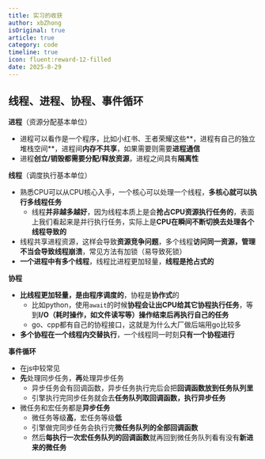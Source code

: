 ```yaml
---
title: 实习的收获
author: xbZhong
isOriginal: true
article: true
category: code
timeline: true
icon: fluent:reward-12-filled
date: 2025-8-29
---
```


## 线程、进程、协程、事件循环

**进程**（资源分配基本单位）

- 进程可以看作是一个程序，比如小红书、王者荣耀这些**，进程有自己的独立堆栈空间**，进程间**内存不共享**，如果需要则需要**进程通信**
- 进程**创立/销毁都需要分配/释放资源**，进程之间具有**隔离性**

**线程**（调度执行基本单位）

- 熟悉CPU可以从CPU核心入手，一个核心可以处理一个线程，**多核心就可以执行多线程任务**
  - 线程**并非越多越好**，因为线程本质上是会**抢占CPU资源执行任务的**，表面上我们看起来是并行执行任务，实际上是**CPU在瞬间不断切换去处理各个线程导致的**
- 线程共享进程资源，这样会导致**资源竞争问题**，多个线程**访问同一资源，管理不当会导致线程崩溃**，常见方法有加锁（易导致死锁）
- **一个进程中有多个线程**，线程比进程更加轻量，**线程是抢占式的**

**协程**

- **比线程更加轻量，是由程序调度的**，协程是**协作式**的
  - 比如python，使用`await`的时候**协程会让出CPU给其它协程执行任务**，等到**I/O（耗时操作，如文件读写等）操作结束后再执行自己的任务**
  - go、cpp都有自己的协程接口，这就是为什么大厂做后端用go比较多
- **多个协程在一个线程内交替执行**，一个线程同一时刻**只有一个协程进行**

**事件循环**

- 在js中较常见
- **先**处理同步任务，**再**处理异步任务
  - 异步任务会有回调函数，异步任务执行完后会把**回调函数放到任务队列里**
  - 引擎执行完同步任务就会去**任务队列取回调函数，执行异步任务**
- 微任务和宏任务都是**异步任务**
  - 微任务等级**高**，宏任务等级**低**
  - 引擎做完同步任务会执行完**微任务队列的全部回调函数**
  - 然后**每执行一次宏任务队列的回调函数**就再回到微任务队列看有没有**新进来的微任务**

